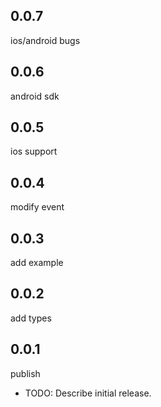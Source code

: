 ## 0.0.7
ios/android bugs

## 0.0.6
android sdk

## 0.0.5
ios support

## 0.0.4
modify event
## 0.0.3
add example
## 0.0.2
add types
## 0.0.1
publish

* TODO: Describe initial release.
